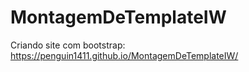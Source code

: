 # MontagemDeTemplateIW
Criando site com bootstrap:
https://penguin1411.github.io/MontagemDeTemplateIW/

